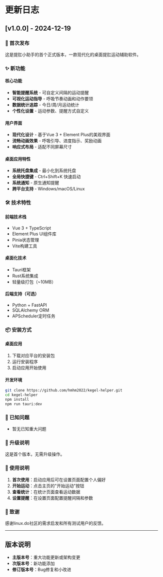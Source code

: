 # 更新日志

## [v1.0.0] - 2024-12-19

### 🎉 首次发布

这是提肛小助手的首个正式版本，一款现代化的桌面提肛运动辅助软件。

### ✨ 新功能

#### 核心功能
- **智能提醒系统** - 可自定义间隔的运动提醒
- **可视化运动指导** - 呼吸节奏动画和动作要领
- **数据统计追踪** - 今日/周/月运动统计
- **个性化设置** - 运动参数、提醒方式自定义

#### 用户界面
- **现代化设计** - 基于Vue 3 + Element Plus的美观界面
- **流畅动画效果** - 呼吸引导、进度指示、奖励动画
- **响应式布局** - 适配不同屏幕尺寸

#### 桌面应用特性
- **系统托盘集成** - 最小化到系统托盘
- **全局快捷键** - Ctrl+Shift+K 快速启动
- **系统通知** - 原生通知提醒
- **跨平台支持** - Windows/macOS/Linux

### 🛠️ 技术特性

#### 前端技术栈
- Vue 3 + TypeScript
- Element Plus UI组件库
- Pinia状态管理
- Vite构建工具

#### 桌面化技术
- Tauri框架
- Rust系统集成
- 轻量级打包（~10MB）

#### 后端支持（可选）
- Python + FastAPI
- SQLAlchemy ORM
- APScheduler定时任务

### 📦 安装方式

#### 桌面应用
1. 下载对应平台的安装包
2. 运行安装程序
3. 启动应用开始使用

#### 开发环境
```bash
git clone https://github.com/hmhm2022/kegel-helper.git
cd kegel-helper
npm install
npm run tauri:dev
```

### 🐛 已知问题

- 暂无已知重大问题

### 🔄 升级说明

这是首个版本，无需升级操作。

### 📝 使用说明

1. **首次使用**：启动应用后可在设置页面配置个人偏好
2. **开始运动**：点击主页的"开始运动"按钮
3. **查看统计**：在统计页面查看运动数据
4. **设置提醒**：在设置页面配置提醒间隔和参数

### 🙏 致谢

感谢linux.do社区的需求启发和所有测试用户的反馈。

---

## 版本说明

- **主版本号**：重大功能更新或架构变更
- **次版本号**：新功能添加
- **修订版本号**：Bug修复和小改进
